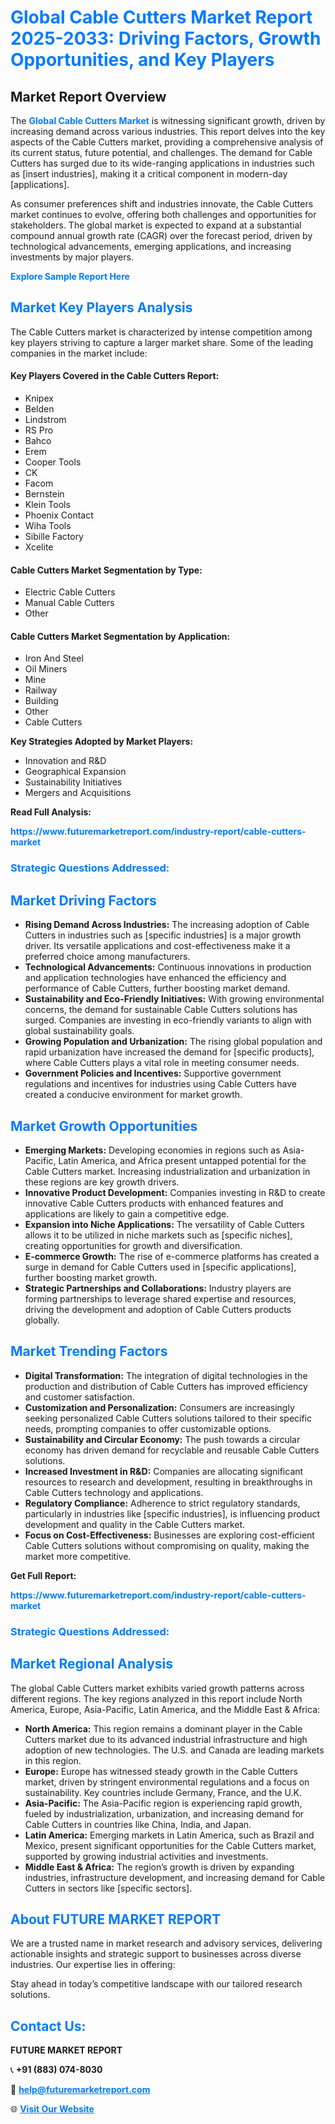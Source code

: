 <h1 style="color: #007BFF;">Global Cable Cutters Market Report 2025-2033: Driving Factors, Growth Opportunities, and Key Players</h1>

<section id="overview">
<h2>Market Report Overview</h2>
<p>The <a href="https://www.futuremarketreport.com/industry-report/cable-cutters-market" style="color: #007BFF; text-decoration: none;"><strong>Global Cable Cutters Market</strong></a> is witnessing significant growth, driven by increasing demand across various industries. This report delves into the key aspects of the Cable Cutters market, providing a comprehensive analysis of its current status, future potential, and challenges. The demand for Cable Cutters has surged due to its wide-ranging applications in industries such as [insert industries], making it a critical component in modern-day [applications].</p>
<p>As consumer preferences shift and industries innovate, the Cable Cutters market continues to evolve, offering both challenges and opportunities for stakeholders. The global market is expected to expand at a substantial compound annual growth rate (CAGR) over the forecast period, driven by technological advancements, emerging applications, and increasing investments by major players.</p>
</section>

<section id="overview">
<p><a href="https://www.futuremarketreport.com/request-sample/reportId=124353" style="color: #007BFF; text-decoration: none;"><strong>Explore Sample Report Here</strong></a></p>
</section>

<section id="key-players">
<h2 style="color: #007BFF;">Market Key Players Analysis</h2>
<p>The Cable Cutters market is characterized by intense competition among key players striving to capture a larger market share. Some of the leading companies in the market include:</p>
<h4>Key Players Covered in the Cable Cutters Report:</h4>
<ul><li>Knipex</li><li>Belden</li><li>Lindstrom</li><li>RS Pro</li><li>Bahco</li><li>Erem</li><li>Cooper Tools</li><li>CK</li><li>Facom</li><li>Bernstein</li><li>Klein Tools</li><li>Phoenix Contact</li><li>Wiha Tools</li><li>Sibille Factory</li><li>Xcelite</li></ul>
<h4>Cable Cutters Market Segmentation by Type:</h4>
<ul><li>Electric Cable Cutters</li><li>Manual Cable Cutters</li><li>Other</li></ul>

<h4>Cable Cutters Market Segmentation by Application:</h4>
<ul><li>Iron And Steel</li><li>Oil Miners</li><li>Mine</li><li>Railway</li><li>Building</li><li>Other</li><li>Cable Cutters</li></ul>
<p><strong>Key Strategies Adopted by Market Players:</strong></p>
<ul>
<li>Innovation and R&D</li>
<li>Geographical Expansion</li>
<li>Sustainability Initiatives</li>
<li>Mergers and Acquisitions</li>
</ul>
</section>

<section>
<p><strong>Read Full Analysis: </strong></p><a href="https://www.futuremarketreport.com/industry-report/cable-cutters-market" style="color: #007BFF; text-decoration: none;"><strong>https://www.futuremarketreport.com/industry-report/cable-cutters-market</strong></a>
<h3 style="color: #007BFF;">Strategic Questions Addressed:</h3>
</section>

<section id="driving-factors">
<h2 style="color: #007BFF;">Market Driving Factors</h2>
<ul>
<li><strong>Rising Demand Across Industries:</strong> The increasing adoption of Cable Cutters in industries such as [specific industries] is a major growth driver. Its versatile applications and cost-effectiveness make it a preferred choice among manufacturers.</li>
<li><strong>Technological Advancements:</strong> Continuous innovations in production and application technologies have enhanced the efficiency and performance of Cable Cutters, further boosting market demand.</li>
<li><strong>Sustainability and Eco-Friendly Initiatives:</strong> With growing environmental concerns, the demand for sustainable Cable Cutters solutions has surged. Companies are investing in eco-friendly variants to align with global sustainability goals.</li>
<li><strong>Growing Population and Urbanization:</strong> The rising global population and rapid urbanization have increased the demand for [specific products], where Cable Cutters plays a vital role in meeting consumer needs.</li>
<li><strong>Government Policies and Incentives:</strong> Supportive government regulations and incentives for industries using Cable Cutters have created a conducive environment for market growth.</li>
</ul>
</section>

<section id="growth-opportunities">
<h2 style="color: #007BFF;">Market Growth Opportunities</h2>
<ul>
<li><strong>Emerging Markets:</strong> Developing economies in regions such as Asia-Pacific, Latin America, and Africa present untapped potential for the Cable Cutters market. Increasing industrialization and urbanization in these regions are key growth drivers.</li>
<li><strong>Innovative Product Development:</strong> Companies investing in R&D to create innovative Cable Cutters products with enhanced features and applications are likely to gain a competitive edge.</li>
<li><strong>Expansion into Niche Applications:</strong> The versatility of Cable Cutters allows it to be utilized in niche markets such as [specific niches], creating opportunities for growth and diversification.</li>
<li><strong>E-commerce Growth:</strong> The rise of e-commerce platforms has created a surge in demand for Cable Cutters used in [specific applications], further boosting market growth.</li>
<li><strong>Strategic Partnerships and Collaborations:</strong> Industry players are forming partnerships to leverage shared expertise and resources, driving the development and adoption of Cable Cutters products globally.</li>
</ul>
</section>

<section id="trending-factors">
<h2 style="color: #007BFF;">Market Trending Factors</h2>
<ul>
<li><strong>Digital Transformation:</strong> The integration of digital technologies in the production and distribution of Cable Cutters has improved efficiency and customer satisfaction.</li>
<li><strong>Customization and Personalization:</strong> Consumers are increasingly seeking personalized Cable Cutters solutions tailored to their specific needs, prompting companies to offer customizable options.</li>
<li><strong>Sustainability and Circular Economy:</strong> The push towards a circular economy has driven demand for recyclable and reusable Cable Cutters solutions.</li>
<li><strong>Increased Investment in R&D:</strong> Companies are allocating significant resources to research and development, resulting in breakthroughs in Cable Cutters technology and applications.</li>
<li><strong>Regulatory Compliance:</strong> Adherence to strict regulatory standards, particularly in industries like [specific industries], is influencing product development and quality in the Cable Cutters market.</li>
<li><strong>Focus on Cost-Effectiveness:</strong> Businesses are exploring cost-efficient Cable Cutters solutions without compromising on quality, making the market more competitive.</li>
</ul>
</section>

<section>
<p><strong>Get Full Report: </strong></p><a href="https://www.futuremarketreport.com/industry-report/cable-cutters-market" style="color: #007BFF; text-decoration: none;"><strong>https://www.futuremarketreport.com/industry-report/cable-cutters-market</strong></a>
<h3 style="color: #007BFF;">Strategic Questions Addressed:</h3>
</section>


<section id="regional-analysis">
<h2 style="color: #007BFF;">Market Regional Analysis</h2>
<p>The global Cable Cutters market exhibits varied growth patterns across different regions. The key regions analyzed in this report include North America, Europe, Asia-Pacific, Latin America, and the Middle East & Africa:</p>
<ul>
<li><strong>North America:</strong> This region remains a dominant player in the Cable Cutters market due to its advanced industrial infrastructure and high adoption of new technologies. The U.S. and Canada are leading markets in this region.</li>
<li><strong>Europe:</strong> Europe has witnessed steady growth in the Cable Cutters market, driven by stringent environmental regulations and a focus on sustainability. Key countries include Germany, France, and the U.K.</li>
<li><strong>Asia-Pacific:</strong> The Asia-Pacific region is experiencing rapid growth, fueled by industrialization, urbanization, and increasing demand for Cable Cutters in countries like China, India, and Japan.</li>
<li><strong>Latin America:</strong> Emerging markets in Latin America, such as Brazil and Mexico, present significant opportunities for the Cable Cutters market, supported by growing industrial activities and investments.</li>
<li><strong>Middle East & Africa:</strong> The region’s growth is driven by expanding industries, infrastructure development, and increasing demand for Cable Cutters in sectors like [specific sectors].</li>
</ul>
</section>

<footer>
<h2 style="color: #007BFF;">About FUTURE MARKET REPORT</h2>
<p>We are a trusted name in market research and advisory services, delivering actionable insights and strategic support to businesses across diverse industries. Our expertise lies in offering:</p>

<p>Stay ahead in today’s competitive landscape with our tailored research solutions.</p>

<h2 style="color: #007BFF;">Contact Us:</h2>
<p><strong>FUTURE MARKET REPORT</strong></p>
<p>📞 <strong>+91 (883) 074-8030</strong></p>
<p>📧 <strong><a href="mailto:help@futuremarketreport.com" style="color: #007BFF;">help@futuremarketreport.com</a></strong></p>
<p>🌐 <strong><a href="https://www.futuremarketreport.com/" style="color: #007BFF;">Visit Our Website</a></strong></p>
</footer>